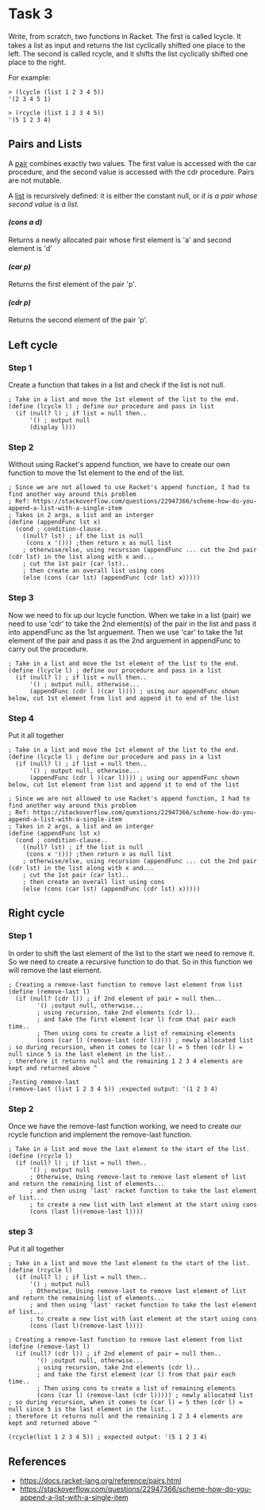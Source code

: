 # Task 3
Write, from scratch, two functions in Racket. The ﬁrst is called lcycle. It takes a list as input and returns the list cyclically shifted one place to the left. The second is called rcycle, and it shifts the list cyclically shifted one place to the right. 

For example: 
```Racket
> (lcycle (list 1 2 3 4 5)) 
'(2 3 4 5 1) 
```
```Racket
> (rcycle (list 1 2 3 4 5)) 
'(5 1 2 3 4)
```
## Pairs and Lists
A [pair](https://docs.racket-lang.org/reference/pairs.html) combines exactly two values. The first value is accessed with the car procedure, and the second value is accessed with the cdr procedure. Pairs are not mutable.

A [list](https://docs.racket-lang.org/reference/pairs.html) is recursively defined: it is either the constant null, or *it is a pair whose second value is a list.*

#### *(cons a d)*
Returns a newly allocated pair whose first element is 'a' and second element is 'd'

#### *(car p)*
Returns the first element of the pair 'p'.

#### *(cdr p)*
Returns the second element of the pair 'p'.

## Left cycle
### Step 1
Create a function that takes in a list and check if the list is not null.
```Racket
; Take in a list and move the 1st element of the list to the end.
(define (lcycle l) ; define our procedure and pass in list
  (if (null? l) ; if list = null then..
      '() ; output null
	  (display l)))
```

### Step 2
Without using Racket's append function, we have to create our own function to move the 1st element to the end of the list.
```Racket
; Since we are not allowed to use Racket's append function, I had to find another way around this problem
; Ref: https://stackoverflow.com/questions/22947366/scheme-how-do-you-append-a-list-with-a-single-item
; Takes in 2 args, a list and an interger
(define (appendFunc lst x)
  (cond ; condition-clause..
    ((null? lst) ; if the list is null
     (cons x '())) ;then return x as null list
    ; otherwise/else, using recursion (appendFunc ... cut the 2nd pair (cdr lst) in the list along with x and...
    ; cut the 1st pair (car lst)..
    ; then create an overall list using cons 
    (else (cons (car lst) (appendFunc (cdr lst) x)))))

```
### Step 3
Now we need to fix up our lcycle function. When we take in a list (pair) we need to use 'cdr' to take the 2nd element(s) of the pair in the list and pass it into appendFunc as the 1st arguement. Then we use 'car' to take the 1st element of the pair and pass it as the 2nd arguement in appendFunc to carry out the procedure.
```Racket
; Take in a list and move the 1st element of the list to the end.
(define (lcycle l) ; define our procedure and pass in a list
  (if (null? l) ; if list = null then..
      '() ; output null, otherwise...
      (appendFunc (cdr l )(car l)))) ; using our appendFunc shown below, cut 1st element from list and append it to end of the list
```

### Step 4
Put it all together
```Racket
; Take in a list and move the 1st element of the list to the end.
(define (lcycle l) ; define our procedure and pass in a list
  (if (null? l) ; if list = null then..
      '() ; output null, otherwise...
      (appendFunc (cdr l )(car l)))) ; using our appendFunc shown below, cut 1st element from list and append it to end of the list

; Since we are not allowed to use Racket's append function, I had to find another way around this problem
; Ref: https://stackoverflow.com/questions/22947366/scheme-how-do-you-append-a-list-with-a-single-item
; Takes in 2 args, a list and an interger
(define (appendFunc lst x)
  (cond ; condition-clause..
    ((null? lst) ; if the list is null
     (cons x '())) ;then return x as null list
    ; otherwise/else, using recursion (appendFunc ... cut the 2nd pair (cdr lst) in the list along with x and...
    ; cut the 1st pair (car lst)..
    ; then create an overall list using cons 
    (else (cons (car lst) (appendFunc (cdr lst) x)))))
```
## Right cycle
### Step 1
In order to shift the last element of the list to the start we need to remove it. So we need to create a recursive function to do that.
So in this function we will remove the last element.
```Racket
; Creating a remove-last function to remove last element from list
(define (remove-last l)
  (if (null? (cdr l)) ; if 2nd element of pair = null then..
        '() ;output null, otherwise...
        ; using recursion, take 2nd elements (cdr l)..
        ; and take the first element (car l) from that pair each time.. 
        ; Then using cons to create a list of remaining elements
        (cons (car l) (remove-last (cdr l))))) ; newly allocated list
; so during recursion, when it comes to (car l) = 5 then (cdr l) = null since 5 is the last element in the list..
; therefore it returns null and the remaining 1 2 3 4 elements are kept and returned above ^
  
;Testing remove-last
(remove-last (list 1 2 3 4 5)) ;expected output: '(1 2 3 4)
```

### Step 2
Once we have the remove-last function working, we need to create our rcycle function and implement the remove-last function.
```Racket
; Take in a list and move the last element to the start of the list.
(define (rcycle l)
  (if (null? l) ; if list = null then..
      '() ; output null
      ; Otherwise, Using remove-last to remove last element of list and return the remaining list of elements...
      ; and then using 'last' racket function to take the last element of list...
      ; to create a new list with last element at the start using cons 
      (cons (last l)(remove-last l)))) 

```

### step 3
Put it all together
```Racket
; Take in a list and move the last element to the start of the list.
(define (rcycle l)
  (if (null? l) ; if list = null then..
      '() ; output null
      ; Otherwise, Using remove-last to remove last element of list and return the remaining list of elements...
      ; and then using 'last' racket function to take the last element of list...
      ; to create a new list with last element at the start using cons 
      (cons (last l)(remove-last l)))) 

; Creating a remove-last function to remove last element from list
(define (remove-last l)
  (if (null? (cdr l)) ; if 2nd element of pair = null then..
        '() ;output null, otherwise...
        ; using recursion, take 2nd elements (cdr l)..
        ; and take the first element (car l) from that pair each time.. 
        ; Then using cons to create a list of remaining elements
        (cons (car l) (remove-last (cdr l))))) ; newly allocated list
; so during recursion, when it comes to (car l) = 5 then (cdr l) = null since 5 is the last element in the list..
; therefore it returns null and the remaining 1 2 3 4 elements are kept and returned above ^

(rcycle(list 1 2 3 4 5)) ; expected output: '(5 1 2 3 4)
```
## References
- https://docs.racket-lang.org/reference/pairs.html
- https://stackoverflow.com/questions/22947366/scheme-how-do-you-append-a-list-with-a-single-item